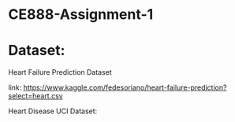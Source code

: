 # CE888-Assignment-1


# Dataset:
Heart Failure Prediction Dataset 

link: https://www.kaggle.com/fedesoriano/heart-failure-prediction?select=heart.csv

Heart Disease UCI Dataset:
